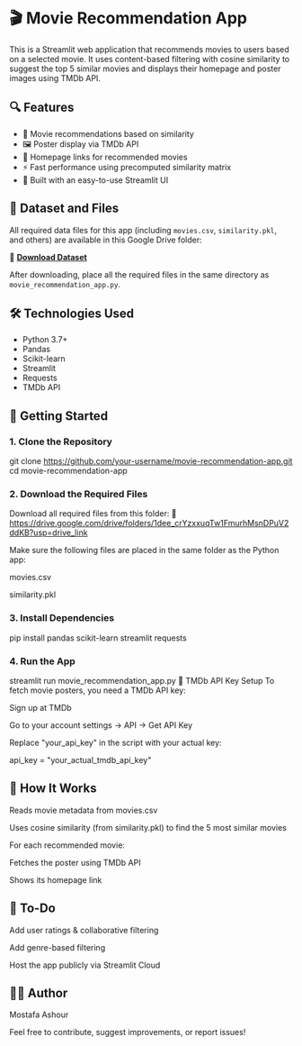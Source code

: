 # 🎬 Movie Recommendation App

This is a Streamlit web application that recommends movies to users based on a selected movie. It uses content-based filtering with cosine similarity to suggest the top 5 similar movies and displays their homepage and poster images using TMDb API.

## 🔍 Features

- 🎥 Movie recommendations based on similarity
- 🖼 Poster display via TMDb API
- 🔗 Homepage links for recommended movies
- ⚡ Fast performance using precomputed similarity matrix
- 📱 Built with an easy-to-use Streamlit UI

## 📁 Dataset and Files

All required data files for this app (including `movies.csv`, `similarity.pkl`, and others) are available in this Google Drive folder:

📂 **[Download Dataset](https://drive.google.com/drive/folders/1dee_crYzxxuqTw1FmurhMsnDPuV2ddKB?usp=drive_link)**

After downloading, place all the required files in the same directory as `movie_recommendation_app.py`.

## 🛠 Technologies Used

- Python 3.7+
- Pandas
- Scikit-learn
- Streamlit
- Requests
- TMDb API

## 🚀 Getting Started

### 1. Clone the Repository

git clone https://github.com/your-username/movie-recommendation-app.git
cd movie-recommendation-app

### 2. Download the Required Files
Download all required files from this folder:
🔗 https://drive.google.com/drive/folders/1dee_crYzxxuqTw1FmurhMsnDPuV2ddKB?usp=drive_link

Make sure the following files are placed in the same folder as the Python app:

movies.csv

similarity.pkl

### 3. Install Dependencies

pip install pandas scikit-learn streamlit requests

### 4. Run the App

streamlit run movie_recommendation_app.py
🔑 TMDb API Key Setup
To fetch movie posters, you need a TMDb API key:

Sign up at TMDb

Go to your account settings → API → Get API Key

Replace "your_api_key" in the script with your actual key:


api_key = "your_actual_tmdb_api_key"

## 🧠 How It Works
Reads movie metadata from movies.csv

Uses cosine similarity (from similarity.pkl) to find the 5 most similar movies

For each recommended movie:

Fetches the poster using TMDb API

Shows its homepage link

## 📌 To-Do
Add user ratings & collaborative filtering

Add genre-based filtering

Host the app publicly via Streamlit Cloud

## 🙋‍♂️ Author
Mostafa Ashour

Feel free to contribute, suggest improvements, or report issues!








